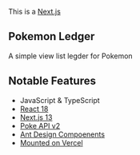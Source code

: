 This is a [Next.js](https://nextjs.org/)

## Pokemon Ledger

A simple view list legder for Pokemon

## Notable Features
- JavaScript & TypeScript
- [React 18](https://reactjs.org/)
- [Next.js 13](https://nextjs.org/blog/next-13)
- [Poke API v2](https://pokeapi.co/docs/v2)
- [Ant Design Compoenents](https://ant.design)
- [Mounted on Vercel](https://vercel.com/solutions/nextjs)

